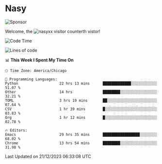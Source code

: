 # Nasy

<!--
<p align="center">
<img height="200" src="https://github-readme-stats.vercel.app/api?username=nasyxx&count_private=true&show_icons=true&theme=dracula&include_all_commits=true"/>
<img height="200" src="https://github-readme-stats.vercel.app/api/top-langs/?username=nasyxx&theme=dracula&hide=html,jupyter+notebook&count_private=true&show_icons=true"/>
</p>

  
----------------
-->

![Sponsor](https://img.shields.io/static/v1.svg?label=Sponsor&message=%E2%9D%A4&logo=GitHub&style=flat&color=pink)
 
Welcome, the ![nasyxx visitor counter](https://count.getloli.com/get/@nasyxx?theme=rule34)th vistor!
 
<!--START_SECTION:waka-->
![Code Time](http://img.shields.io/badge/Code%20Time-4%2C144%20hrs%2053%20mins-blue)

![Lines of code](https://img.shields.io/badge/From%20Hello%20World%20I%27ve%20Written-6.3%20million%20lines%20of%20code-blue)

📊 **This Week I Spent My Time On** 

```text
🕑︎ Time Zone: America/Chicago

💬 Programming Languages: 
Python                   22 hrs 13 mins      █████████████░░░░░░░░░░░░   51.07 % 
Other                    14 hrs              ████████░░░░░░░░░░░░░░░░░   32.21 % 
TOML                     3 hrs 19 mins       ██░░░░░░░░░░░░░░░░░░░░░░░   07.64 % 
CSV                      1 hr 39 mins        █░░░░░░░░░░░░░░░░░░░░░░░░   03.83 % 
Org                      1 hr 12 mins        █░░░░░░░░░░░░░░░░░░░░░░░░   02.78 % 

🔥 Editors: 
Emacs                    29 hrs 35 mins      █████████████████░░░░░░░░   68.02 % 
Chrome                   13 hrs 54 mins      ████████░░░░░░░░░░░░░░░░░   31.98 % 
```


 Last Updated on 21/12/2023 06:33:08 UTC
<!--END_SECTION:waka-->

<!-- ![visitors](https://visitor-badge.laobi.icu/badge?page_id=nasyxx.nasyxx) -->
